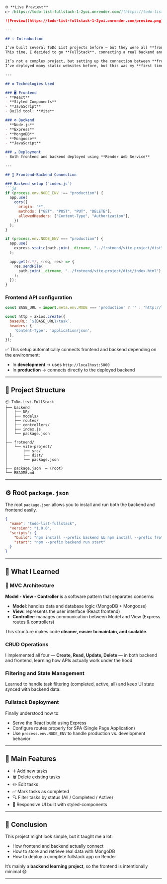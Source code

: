 
````markdown
🌐 **Live Preview:**  
👉 [https://todo-list-fullstack-1-2yoi.onrender.com/](https://todo-list-fullstack-1-2yoi.onrender.com/)

![Preview](https://todo-list-fullstack-1-2yoi.onrender.com/preview.png)

---

## 💡 Introduction

I’ve built several ToDo List projects before — but they were all **frontend-only**, storing data in **localStorage**.  
This time, I decided to go **FullStack**, connecting a real backend and database.  

It’s not a complex project, but setting up the connection between **frontend and backend** took me quite some time.  
I’ve deployed many static websites before, but this was my **first time using a web server** for a fullstack app — and yes, I got stuck for a while 😅.

---

## ⚙️ Technologies Used

### 🖥️ Frontend
- **React**
- **Styled Components**
- **JavaScript**
- Build tool: **Vite**

### ⚙️ Backend
- **Node.js**
- **Express**
- **MongoDB**
- **Mongoose**
- **JavaScript**

### ☁️ Deployment
- Both frontend and backend deployed using **Render Web Service**

---

## 🔗 Frontend–Backend Connection

### Backend setup (`index.js`)
```js
if (process.env.NODE_ENV !== "production") {
  app.use(
    cors({
      origin: "*",
      methods: ["GET", "POST", "PUT", "DELETE"],
      allowedHeaders: ["Content-Type", "Authorization"],
    })
  );
}

if (process.env.NODE_ENV === "production") {
  app.use(
    express.static(path.join(__dirname, "../frotnend/vite-project/dist"))
  );

  app.get(/.*/, (req, res) => {
    res.sendFile(
      path.join(__dirname, "../frotnend/vite-project/dist/index.html")
    );
  });
}
````

### Frontend API configuration

```js
const BASE_URL = import.meta.env.MODE === 'production' ? '' : 'http://localhost:5000';

const http = axios.create({
  baseURL: `${BASE_URL}/task`,
  headers: {
    'Content-Type': 'application/json',
  },
});
```

✅ This setup automatically connects frontend and backend depending on the environment:

* In **development** → uses `http://localhost:5000`
* In **production** → connects directly to the deployed backend

---

## 🧩 Project Structure

```
📦 ToDo-List-FullStack
├── backend
│   ├── DB/
│   ├── models/
│   ├── routes/
│   ├── controllers/
│   ├── index.js
│   └── package.json
│
├── frotnend/
│   └── vite-project/
│       ├── src/
│       ├── dist/
│       └── package.json
│
├── package.json  ← (root)
└── README.md
```

---

## ⚙️ Root `package.json`

The root `package.json` allows you to install and run both the backend and frontend easily.

```json
{
  "name": "todo-list-fullstack",
  "version": "1.0.0",
  "scripts": {
    "build": "npm install --prefix backend && npm install --prefix frotnend/vite-project && npm --prefix frotnend/vite-project run build",
    "start": "npm --prefix backend run start"
  }
}
```

---

## 🧠 What I Learned

### 🧩 MVC Architecture

**Model - View - Controller** is a software pattern that separates concerns:

* **Model**: handles data and database logic (MongoDB + Mongoose)
* **View**: represents the user interface (React frontend)
* **Controller**: manages communication between Model and View (Express routes & controllers)

This structure makes code **cleaner, easier to maintain, and scalable**.

### CRUD Operations

I implemented all four — **Create, Read, Update, Delete** — in both backend and frontend, learning how APIs actually work under the hood.

### Filtering and State Management

Learned to handle task filtering (completed, active, all) and keep UI state synced with backend data.

### Fullstack Deployment

Finally understood how to:

* Serve the React build using Express
* Configure routes properly for SPA (Single Page Application)
* Use `process.env.NODE_ENV` to handle production vs. development behavior

---

## 🎯 Main Features

* ➕ Add new tasks
* 🗑️ Delete existing tasks
* ✏️ Edit tasks
* ✅ Mark tasks as completed
* 🔍 Filter tasks by status (All / Completed / Active)
* 🧭 Responsive UI built with styled-components

---

## 🧾 Conclusion

This project might look simple, but it taught me a lot:

* How frontend and backend actually connect
* How to store and retrieve real data with MongoDB
* How to deploy a complete fullstack app on Render

It’s mainly a **backend learning project**, so the frontend is intentionally minimal 😄

---

